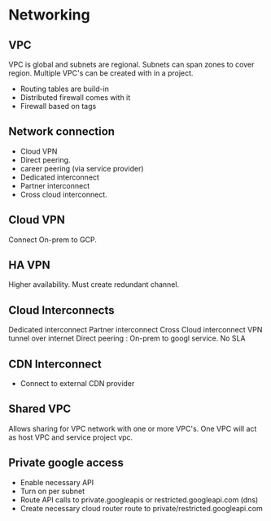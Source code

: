 # Networking

## VPC
VPC is global and subnets are regional. Subnets  can span zones to cover region. Multiple VPC's can be created with in a project.  

- Routing tables are build-in
- Distributed firewall comes with it
- Firewall based on tags

## Network connection
- Cloud VPN 
- Direct peering. 
- career peering (via service provider)
- Dedicated interconnect
- Partner interconnect
- Cross cloud interconnect. 

## Cloud VPN
Connect On-prem to GCP.  
## HA VPN
Higher availability. Must create redundant channel.

## Cloud Interconnects
Dedicated interconnect
Partner interconnect
Cross Cloud interconnect 
VPN tunnel over internet
Direct peering : On-prem to googl service.  No SLA

## CDN Interconnect
- Connect to external CDN provider

## Shared VPC
Allows sharing for VPC network with one or more VPC's. One VPC will act as host VPC and service project vpc.

## Private google access
- Enable necessary API
- Turn on per subnet
- Route API calls to private.googleapis or restricted.googleapi.com (dns)
- Create necessary cloud router route to private/restricted.googleapi.com